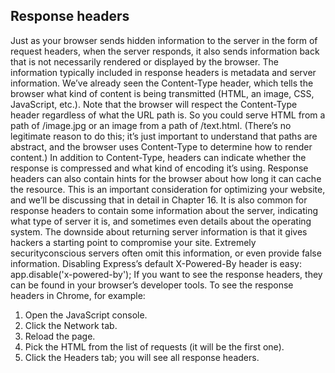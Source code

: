 ## Response headers

Just as your browser sends hidden information to the server in the form of request
headers, when the server responds, it also sends information back that is not necessarily
rendered or displayed by the browser. The information typically included in response
headers is metadata and server information. We’ve already seen the Content-Type
header, which tells the browser what kind of content is being transmitted (HTML, an
image, CSS, JavaScript, etc.). Note that the browser will respect the Content-Type header
regardless of what the URL path is. So you could serve HTML from a path of /image.jpg
or an image from a path of /text.html. (There’s no legitimate reason to do this; it’s just
important to understand that paths are abstract, and the browser uses Content-Type to
determine how to render content.) In addition to Content-Type, headers can indicate
whether the response is compressed and what kind of encoding it’s using. Response
headers can also contain hints for the browser about how long it can cache the resource.
This is an important consideration for optimizing your website, and we’ll be discussing
that in detail in Chapter 16. It is also common for response headers to contain some
information about the server, indicating what type of server it is, and sometimes even
details about the operating system. The downside about returning server information
is that it gives hackers a starting point to compromise your site. Extremely securityconscious
servers often omit this information, or even provide false information.
Disabling Express’s default X-Powered-By header is easy:
app.disable('x-powered-by');
If you want to see the response headers, they can be found in your browser’s developer
tools. To see the response headers in Chrome, for example:

1. Open the JavaScript console.
2. Click the Network tab.
3. Reload the page.
4. Pick the HTML from the list of requests (it will be the first one).
5. Click the Headers tab; you will see all response headers.
